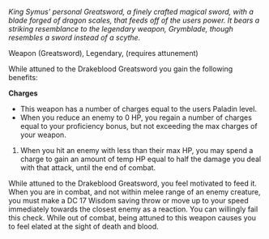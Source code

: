 *King Symus' personal Greatsword, a finely crafted magical sword, with a blade forged of dragon scales, that feeds off of the users power. It bears a striking resemblance to the legendary weapon, Grymblade, though resembles a sword instead of a scythe.*

Weapon (Greatsword), Legendary, (requires attunement)

While attuned to the Drakeblood Greatsword you gain the following benefits:

**Charges**
- This weapon has a number of charges equal to the users Paladin level.
- When you reduce an enemy to 0 HP, you regain a number of charges equal to your proficiency bonus, but not exceeding the max  charges of your weapon.

1. When you hit an enemy with less than their max HP, you may spend a charge to gain an amount of temp HP equal to half the damage you deal with that attack, until the end of combat.
  
While attuned to the Drakeblood Greatsword, you feel motivated to feed it. When you are in combat, and not within melee range of an enemy creature, you must make a DC 17 Wisdom saving throw or move up to your speed immediately towards the closest enemy as a reaction. You can willingly fail this check. While out of combat, being attuned to this weapon causes you to feel elated at the sight of death and blood.